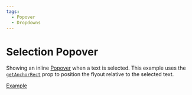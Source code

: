```yaml
---
tags:
  - Popover
  - Dropdowns
---
```


# Selection Popover

<div data-description>

Showing an inline [Popover](/components/popover) when a text is selected. This example uses the [`getAnchorRect`](/reference/popover#getanchorrect) prop to position the flyout relative to the selected text.

</div>

<div data-tags></div>

<a href="./index.tsx" data-playground>Example</a>
